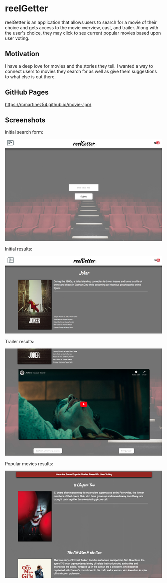 # reelGetter

reelGetter is an application that allows users to search for a movie of their choice and gets access to the movie overview, cast, and trailer.  Along with the user's choice, they may click to see current popular movies based upon user voting.

## Motivation

I have a deep love for movies and the stories they tell.  I wanted a way to connect users to movies they search for as well as give them suggestions to what else is out there.

## GitHub Pages 

https://rcmartinez54.github.io/movie-app/

## Screenshots

initial search form: 

![form](img/initial-form.png)

Initial results:

![initial-results](img/main-payload.png)

Trailer results: 

![trailer results](img/trailer.png)

Popular movies results:

![list of current popular movies](img/popular-search.png)